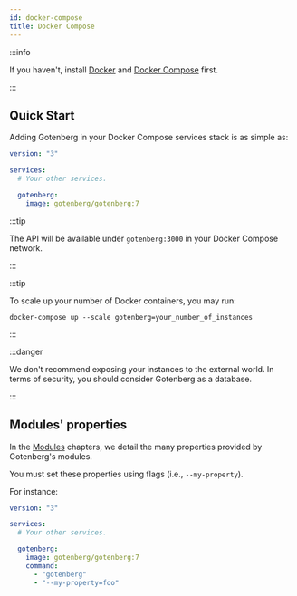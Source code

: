 ```yaml
---
id: docker-compose
title: Docker Compose
---
```


:::info

If you haven't, install [Docker](https://docs.docker.com/get-docker/) and 
[Docker Compose](https://docs.docker.com/compose/install/) first.

:::

## Quick Start

Adding Gotenberg in your Docker Compose services stack is as simple as:

```yaml title="docker-compose.yml"
version: "3"

services:
  # Your other services.

  gotenberg:
    image: gotenberg/gotenberg:7
```

:::tip

The API will be available under `gotenberg:3000` in your Docker Compose network.

:::

:::tip

To scale up your number of Docker containers, you may run:

```
docker-compose up --scale gotenberg=your_number_of_instances
```

:::

:::danger

We don't recommend exposing your instances to the external world. In terms of security, you should consider Gotenberg
as a database.

:::

## Modules' properties

In the [Modules](../modules/api) chapters, we detail the many properties provided by Gotenberg's modules.

You must set these properties using flags (i.e., `--my-property`). 

For instance:

```yaml title="docker-compose.yml"
version: "3"

services:
  # Your other services.

  gotenberg:
    image: gotenberg/gotenberg:7
    command:
      - "gotenberg"
      - "--my-property=foo"
```
